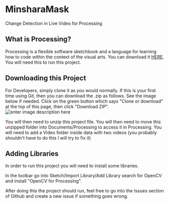 # MinsharaMask
Change Detection in Live Video for Processing

## What is Processing?
Processing is a flexible software sketchbook and a language for learning how to code within the context of the visual arts. You can download it [HERE](https://processing.org/download/). You will need this to run this project.

## Downloading this Project
For Developers, simply clone it as you would normally.
If this is your first time using Git, then you can download the .zip as follows. See the image below if needed. Click on the green button which says "Clone or download" at the top of this page, then click "Download ZIP". ![enter image description here](https://cdn.sparkfun.com/assets/learn_tutorials/1/1/DownloadZip2.jpg)

You will then need to unzip this project file.
You will then need to move this unzipped folder into Documents/Processing to access it in Processing.
You will need to add a Video folder inside data with two videos (you probably shouldn't have to do this I will try to fix it)

## Adding Libraries
In order to run this project you will need to install some libraries.

In the toolbar go into Sketch/Import Library/Add Library 
search for OpenCV and install "OpenCV for Processing".

After doing this the project should run, feel free to go into the Issues section of Github and create a new issue if something goes wrong.
